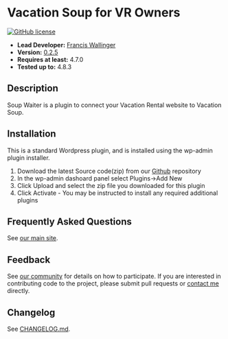 # Vacation Soup for VR Owners
[![GitHub license](https://img.shields.io/badge/license-GPLv3-blue.svg)](https://raw.githubusercontent.com/francisw/soup-waiter/release/LICENSE)


- **Lead Developer:**
[Francis Wallinger](https://github.com/francisw)
- **Version:** [0.2.5](https://github.com/francisw/soup-waiter/releases)
- **Requires at least:** 4.7.0 
- **Tested up to:** 4.8.3

## Description

Soup Waiter is a plugin to connect your Vacation Rental website to Vacation Soup.

## Installation

This is a standard Wordpress plugin, and is installed using the wp-admin plugin installer.

1. Download the latest Source code(zip) from our [Github](https://github.com/francisw/soup-waiter/releases) repository
2. In the wp-admin dashoard panel select Plugins->Add New
3. Click Upload and select the zip file you downloaded for this plugin
4. Click Activate - You may be instructed to install any required additional plugins


## Frequently Asked Questions

See [our main site](https://launch.vacationsoup.com).

## Feedback

See [our community](https://community.vacationsoup.com) for details on how to participate. If you are interested in contributing code to the project, please submit pull requests or [contact me](mailto://francis@vacationsoup.com) directly.

## Changelog

See [CHANGELOG.md](CHANGELOG.md).

